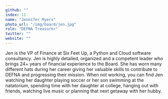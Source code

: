 ```yaml
---
github: ""
index: 11
name: "Jennifer Myers"
photo_url: "/img/board/jen.jpg"
role: "DEFNA Treasurer"
twitter: ""
website: ""
---
```


Jen is the VP of Finance at Six Feet Up, a Python and Cloud software consultancy.  Jen is highly detailed, organized and a competent leader who brings 24+ years of financial experience to the Board.  She has worn many different hats during her career giving her valuable skills to contribute to DEFNA and progressing their mission.  When not working, you can find Jen watching her daughter playing soccer or her son swimming at the natatorium, spending time with her daughter at college, hanging out with friends, watching live music or planning that next getaway with her hubby.
